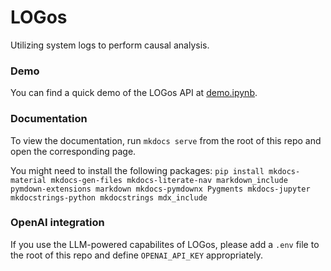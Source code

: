 # LOGos

Utilizing system logs to perform causal analysis.

### Demo

You can find a quick demo of the LOGos API at [demo.ipynb](demo.ipynb). 

### Documentation

To view the documentation, run `mkdocs serve` from the root of this repo and open the corresponding page. 

You might need to install the following packages:
`pip install mkdocs-material mkdocs-gen-files mkdocs-literate-nav markdown_include pymdown-extensions markdown mkdocs-pymdownx Pygments mkdocs-jupyter mkdocstrings-python mkdocstrings mdx_include`

### OpenAI integration

If you use the LLM-powered capabilites of LOGos, please add a `.env` file to the root of this repo and define `OPENAI_API_KEY` appropriately.


